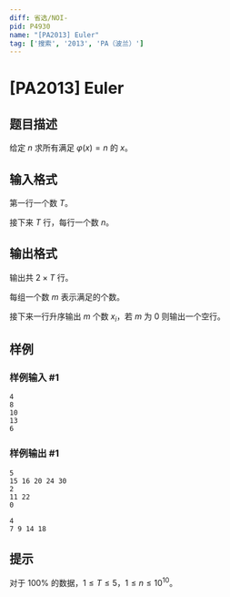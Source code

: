 ```yaml
---
diff: 省选/NOI-
pid: P4930
name: "[PA2013] Euler"
tag: ['搜索', '2013', 'PA（波兰）']
---
```

# [PA2013] Euler
## 题目描述

给定 $n$ 求所有满足 $\varphi(x)=n$ 的 $x$。
## 输入格式

第一行一个数 $T$。

接下来 $T$ 行，每行一个数 $n$。
## 输出格式

输出共 $2\times T$ 行。

每组一个数 $m$ 表示满足的个数。

接下来一行升序输出 $m$ 个数 $x_i$，若 $m$ 为 $0$ 则输出一个空行。
## 样例

### 样例输入 #1
```
4
8
10
13
6
```
### 样例输出 #1
```
5
15 16 20 24 30
2
11 22
0

4
7 9 14 18
```
## 提示

对于 $100\%$ 的数据，$1\le T\le 5$，$1\le n\le 10^{10}$。
